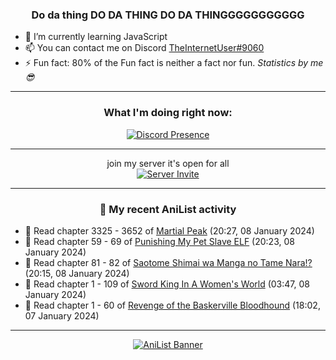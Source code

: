 <div align="center">

### Do da thing DO DA THING DO DA THINGGGGGGGGGGG
</div>

- 🌱 I’m currently learning JavaScript
- 📫 You can contact me on Discord [TheInternetUser#9060](https://discord.com/users/534117072796385300)
- ⚡ Fun fact: 80% of the Fun fact is neither a fact nor fun. _Statistics by me 😎_
<hr>

<div align="center">

### What I'm doing right now:
[![Discord Presence](https://lanyard.cnrad.dev/api/534117072796385300)](https://discord.com/users/534117072796385300)
<hr>

join my server it's open for all <br>
[![Server Invite](https://invidget.switchblade.xyz/bfYgVHxrSs)](https://discord.gg/bfYgVHxrSs)

<hr>
  
### 🌸 My recent AniList activity

</div>

<!-- ANILIST_ACTIVITY:start -->

-   📖 Read chapter 3325 - 3652 of [Martial Peak](https://anilist.co/manga/104494) (20:27, 08 January 2024)
-   📖 Read chapter 59 - 69 of [Punishing My Pet Slave ELF](https://anilist.co/manga/143102) (20:23, 08 January 2024)
-   📖 Read chapter 81 - 82 of [Saotome Shimai wa Manga no Tame Nara!?](https://anilist.co/manga/103621) (20:15, 08 January 2024)
-   📖 Read chapter 1 - 109 of [Sword King In A Women's World](https://anilist.co/manga/116027) (03:47, 08 January 2024)
-   📖 Read chapter 1 - 60 of [Revenge of the Baskerville Bloodhound](https://anilist.co/manga/163824) (18:02, 07 January 2024)

<!-- ANILIST_ACTIVITY:end -->
<hr>

<div align="center">

[![AniList Banner](https://img.anili.st/User/929966)](https://anilist.co/user/TheInternetUser)

<!-- ![Profile views](https://gpvc.arturio.dev/TheInternetUse7) Since 2023-01-09 -->
<br>


</div>
